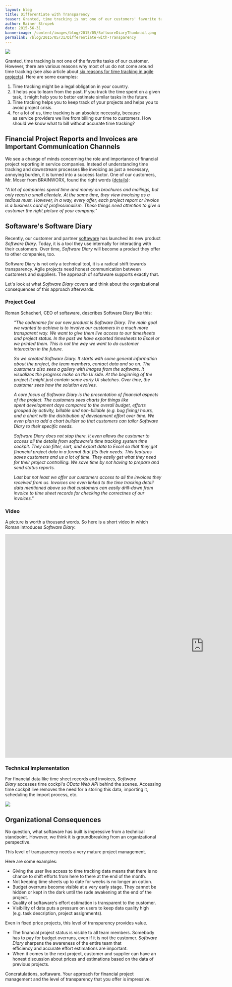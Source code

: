 ```yaml
---
layout: blog
title: Differentiate with Transparency
teaser: Granted, time tracking is not one of our customers' favorite tasks. However, it has to be done for accounting, because of legal obligations, etc. But does it have to be like this? Is it possible to differentiate from ones competition with an outstanding time tracking organization and software? Our partner softaware believes in that and has built a "Software Diary". It uses time cockpit behind the scenes.
author: Rainer Stropek
date: 2015-56-31
bannerimage: /content/images/blog/2015/05/SoftwareDiaryThumbnail.png
permalink: /blog/2015/05/31/Differentiate-with-Transparency
---
```


<p xmlns="http://www.w3.org/1999/xhtml">
  <img src="{{site.baseurl}}/content/images/blog/2015/05/SoftwareDiary.png" />
</p><p xmlns="http://www.w3.org/1999/xhtml">Granted, time tracking is not one of the favorite tasks of our customer. However, there are various reasons why most of us do not come around time tracking (see also article about <a href="~/blog/2013/06/25/Six-Reasons-for-Time-Tracking-in-Agile-Projects" target="_blank">six reasons for time tracking in agile projects</a>). Here are some examples:<br /></p><ol xmlns="http://www.w3.org/1999/xhtml">
  <li>Time tracking might be a legal obligation in your country.</li>
  <li>It helps you to learn from the past. If you track the time spent on a given task, it might help you to better estimate similar tasks in the future.</li>
  <li>Time tracking helps you to keep track of your projects and helps you to avoid project crisis.</li>
  <li>For a lot of us, time tracking is an absolute necessity, because as service providers we live from billing our time to customers. How should we know what to bill without accurate time tracking?</li>
</ol><h2 xmlns="http://www.w3.org/1999/xhtml">Financial Project Reports and Invoices are Important Communication Channels
<br /></h2><p xmlns="http://www.w3.org/1999/xhtml">We see a change of minds concerning the role and importance of financial project reporting in service companies. Instead of understanding time tracking and downstream processes like invoicing as just a necessary, annoying burden, it is turned into a success factor. One of our customers, Mr. Moser from BRAINWORX, found the right words (<a href="~/solutions/case-studies/Brainworx" target="_blank">details</a>):</p><p class="showcase" xmlns="http://www.w3.org/1999/xhtml">
  <em>"A lot of companies spend time and money on brochures and mailings, but only reach a small clientele. At the same time, they view invoicing as a tedious must. However, in a way, every offer, each project report or invoice is a business card of professionalism. These things need attention to give a customer the right picture of your company."</em>
</p><h2 xmlns="http://www.w3.org/1999/xhtml">Softaware's Software Diary
<br /></h2><p xmlns="http://www.w3.org/1999/xhtml">Recently, our customer and partner <a href="http://www.softaware.at" target="_blank">softaware</a> has launched its new product <em>Software Diary</em>. Today, it is a tool they use internally for interacting with their customers. Over time, <em>Software Diary</em> will become a product they offer to other companies, too.</p><p class="showcase" xmlns="http://www.w3.org/1999/xhtml">Software Diary is not only a technical tool, it is a radical shift towards transparency. Agile projects need honest communication between customers and suppliers. The approach of softaware supports exactly that.</p><p xmlns="http://www.w3.org/1999/xhtml">Let's look at what <em>Software Diary</em> covers and think about the organizational consequences of this approach afterwards.</p><h3 xmlns="http://www.w3.org/1999/xhtml">Project Goal</h3><p xmlns="http://www.w3.org/1999/xhtml">Roman Schacherl, CEO of softaware, describes Software Diary like this:</p><div style="margin-left: 2em" data-mce-style="margin-left: 2em" xmlns="http://www.w3.org/1999/xhtml">
  <p>
    <em>"The codename for our new product is Software Diary. The main goal we wanted to achieve is to involve our customers in a much more transparent way. We want to give them live access to our timesheets and project status. In the past we have exported timesheets to Excel or we printed them. This is not the way we want to do customer interaction in the future.</em>
  </p>
  <p>
    <em>So we created Software Diary. It starts with some general information about the project, the team members, contact data and so on. The customers also sees a gallery with images from the software. It visualizes the progress make on the UI side. At the beginning of the project it might just contain some early UI sketches. Over time, the customer sees how the solution evolves.</em>
  </p>
  <p>
    <em>A core focus of Software Diary is the presentation of financial aspects of the project. The customers sees charts for things like spent development days compared to the overall budget, efforts grouped by activity, billable and non-billable (e.g. bug fixing) hours, and a chart with the distribution of development effort over time. We even plan to add a chart builder so that customers can tailor Software Diary to their specific needs.</em>
    <br />
  </p>
  <p>
    <em>Software Diary does not stop there. It even allows the customer to access all the details from softaware's time tracking system time cockpit. They can filter, sort, and export data to Excel so that they get financial project data in a format that fits their needs. This features saves customers and us a lot of time. They easily get what they need for their project controlling. We save time by not having to prepare and send status reports.</em>
  </p>
  <p>
    <em>Last but not least we offer our customers access to all the invoices they received from us. Invoices are even linked to the time tracking detail data mentioned above so that customers can easily drill-down from invoice to time sheet records for checking the correctnes of our invoices."</em>
  </p>
</div><h3 xmlns="http://www.w3.org/1999/xhtml">Video</h3><p xmlns="http://www.w3.org/1999/xhtml">A picture is worth a thousand words. So here is a short video in which Roman introduces <em>Software Diary</em>:</p><div class="videoWrapper" xmlns="http://www.w3.org/1999/xhtml">
  <iframe width="1280" height="720" src="https://www.youtube.com/embed/zkWfS-LbW4Y?rel=0" frameborder="0" allowfullscreen="allowfullscreen"></iframe>
</div><h3 xmlns="http://www.w3.org/1999/xhtml">Technical Implementation</h3><p xmlns="http://www.w3.org/1999/xhtml">For financial data like time sheet records and invoices, <em>Software Diary</em> accesses time cockpi's <em>OData Web API</em> behind the scenes. Accessing time cockpit live removes the need for a storing this data, importing it, scheduling the import process, etc.</p><p xmlns="http://www.w3.org/1999/xhtml">
  <img src="{{site.baseurl}}/content/images/blog/2015/05/SoftwareDiaryTechnicalArchitecture.png" />
</p><h2 xmlns="http://www.w3.org/1999/xhtml">Organizational Consequences</h2><p xmlns="http://www.w3.org/1999/xhtml">No question, what softaware has built is impressive from a technical standpoint. However, we think it is groundbreaking from an organizational perspective.</p><p class="showcase" xmlns="http://www.w3.org/1999/xhtml">This level of transparency needs a very mature project management.</p><p xmlns="http://www.w3.org/1999/xhtml">Here are some examples:</p><ul xmlns="http://www.w3.org/1999/xhtml">
  <li>Giving the user live access to time tracking data means that there is no chance to shift efforts from here to there at the end of the month.</li>
  <li>Not keeping time sheets up to date for weeks is no longer an option.
<br /></li>
  <li>Budget overruns become visible at a very early stage. They cannot be hidden or kept in the dark until the rude awakening at the end of the project.</li>
  <li>Quality of softaware's effort estimation is transparent to the customer.</li>
  <li>Visibility of data puts a pressure on users to keep data quality high (e.g. task description, project assignments).</li>
</ul><p xmlns="http://www.w3.org/1999/xhtml">Even in fixed price projects, this level of transparency provides value.</p><ul xmlns="http://www.w3.org/1999/xhtml">
  <li>The financial project status is visible to all team members. Somebody has to pay for budget overruns, even if it is not the customer. <em>Software Diary</em> sharpens the awareness of the entire team that efficiency and accurate effort estimations are important.
<br /></li>
  <li>When it comes to the next project, customer and supplier can have an honest discussion about prices and estimations based on the data of previous projects.
<br /></li>
</ul><p xmlns="http://www.w3.org/1999/xhtml">Concratulations, softaware. Your approach for financial project management and the level of transparency that you offer is impressive.</p>